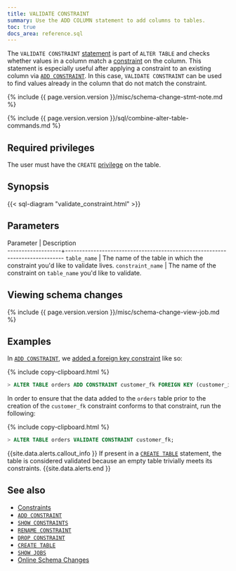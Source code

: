 ```yaml
---
title: VALIDATE CONSTRAINT
summary: Use the ADD COLUMN statement to add columns to tables.
toc: true
docs_area: reference.sql
---
```


The `VALIDATE CONSTRAINT` [statement](sql-statements.html) is part of `ALTER TABLE` and checks whether values in a column match a [constraint](constraints.html) on the column. This statement is especially useful after applying a constraint to an existing column via [`ADD CONSTRAINT`](add-constraint.html). In this case, `VALIDATE CONSTRAINT` can be used to find values already in the column that do not match the constraint.

{% include {{ page.version.version }}/misc/schema-change-stmt-note.md %}

{% include {{ page.version.version }}/sql/combine-alter-table-commands.md %}

## Required privileges

The user must have the `CREATE` [privilege](authorization.html#assign-privileges) on the table.

## Synopsis

<div>
{{< sql-diagram "validate_constraint.html" >}}
</div>

## Parameters

 Parameter         | Description                                                                 
-------------------+-----------------------------------------------------------------------------
 `table_name`      | The name of the table in which the constraint you'd like to validate lives.
 `constraint_name` | The name of the constraint on `table_name` you'd like to validate.          

## Viewing schema changes

{% include {{ page.version.version }}/misc/schema-change-view-job.md %}

## Examples

In [`ADD CONSTRAINT`](add-constraint.html), we [added a foreign key constraint](add-constraint.html#add-the-foreign-key-constraint-with-cascade) like so:

{% include copy-clipboard.html %}
~~~ sql
> ALTER TABLE orders ADD CONSTRAINT customer_fk FOREIGN KEY (customer_id) REFERENCES customers (id) ON DELETE CASCADE;
~~~

In order to ensure that the data added to the `orders` table prior to the creation of the `customer_fk` constraint conforms to that constraint, run the following:

{% include copy-clipboard.html %}
~~~ sql
> ALTER TABLE orders VALIDATE CONSTRAINT customer_fk;
~~~

{{site.data.alerts.callout_info }}
If present in a [`CREATE TABLE`](create-table.html) statement, the table is considered validated because an empty table trivially meets its constraints.
{{site.data.alerts.end }}

## See also

- [Constraints](constraints.html)
- [`ADD CONSTRAINT`](add-constraint.html)
- [`SHOW CONSTRAINTS`](show-constraints.html)
- [`RENAME CONSTRAINT`](rename-constraint.html)
- [`DROP CONSTRAINT`](drop-constraint.html)
- [`CREATE TABLE`](create-table.html)
- [`SHOW JOBS`](show-jobs.html)
- [Online Schema Changes](online-schema-changes.html)
